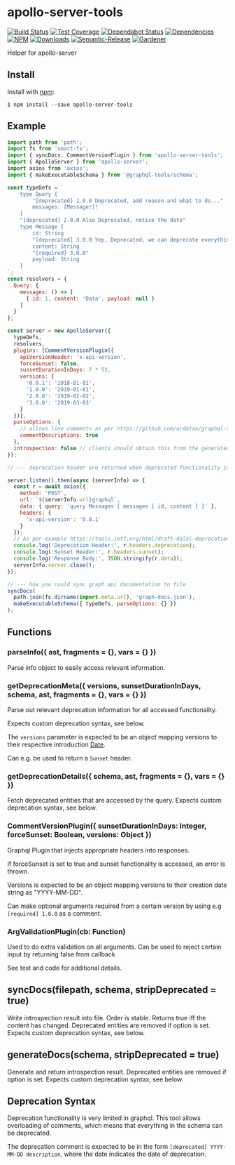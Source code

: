 # apollo-server-tools

[![Build Status](https://circleci.com/gh/blackflux/apollo-server-tools.png?style=shield)](https://circleci.com/gh/blackflux/apollo-server-tools)
[![Test Coverage](https://img.shields.io/coveralls/blackflux/apollo-server-tools/master.svg)](https://coveralls.io/github/blackflux/apollo-server-tools?branch=master)
[![Dependabot Status](https://api.dependabot.com/badges/status?host=github&repo=blackflux/apollo-server-tools)](https://dependabot.com)
[![Dependencies](https://david-dm.org/blackflux/apollo-server-tools/status.svg)](https://david-dm.org/blackflux/apollo-server-tools)
[![NPM](https://img.shields.io/npm/v/apollo-server-tools.svg)](https://www.npmjs.com/package/apollo-server-tools)
[![Downloads](https://img.shields.io/npm/dt/apollo-server-tools.svg)](https://www.npmjs.com/package/apollo-server-tools)
[![Semantic-Release](https://github.com/blackflux/js-gardener/blob/master/assets/icons/semver.svg)](https://github.com/semantic-release/semantic-release)
[![Gardener](https://github.com/blackflux/js-gardener/blob/master/assets/badge.svg)](https://github.com/blackflux/js-gardener)

Helper for apollo-server

## Install

Install with [npm](https://www.npmjs.com/):

    $ npm install --save apollo-server-tools

## Example

<!-- eslint-disable import/no-unresolved,import/no-extraneous-dependencies,no-console -->
```js
import path from 'path';
import fs from 'smart-fs';
import { syncDocs, CommentVersionPlugin } from 'apollo-server-tools';
import { ApolloServer } from 'apollo-server';
import axios from 'axios';
import { makeExecutableSchema } from '@graphql-tools/schema';

const typeDefs = `
    type Query {
        "[deprecated] 1.0.0 Deprecated, add reason and what to do..."
        messages: [Message!]!
    }
    "[deprecated] 2.0.0 Also Deprecated, notice the date"
    type Message {
        id: String
        "[deprecated] 3.0.0 Yep, Deprecated, we can deprecate everything now"
        content: String
        "[required] 3.0.0"
        payload: String
    }
`;
const resolvers = {
  Query: {
    messages: () => [
      { id: 1, content: 'Data', payload: null }
    ]
  }
};

const server = new ApolloServer({
  typeDefs,
  resolvers,
  plugins: [CommentVersionPlugin({
    apiVersionHeader: 'x-api-version',
    forceSunset: false,
    sunsetDurationInDays: 7 * 52,
    versions: {
      '0.0.1': '2018-01-01',
      '1.0.0': '2019-01-01',
      '2.0.0': '2019-02-02',
      '3.0.0': '2019-03-03'
    }
  })],
  parseOptions: {
    // allows line comments as per https://github.com/ardatan/graphql-tools/issues/3645#issuecomment-934653324
    commentDescriptions: true
  },
  introspection: false // clients should obtain this from the generated file (see below)
});

// --- deprecation header are returned when deprecated functionality is accessed

server.listen().then(async (serverInfo) => {
  const r = await axios({
    method: 'POST',
    url: `${serverInfo.url}graphql`,
    data: { query: 'query Messages { messages { id, content } }' },
    headers: {
      'x-api-version': '0.0.1'
    }
  });
  // As per example https://tools.ietf.org/html/draft-dalal-deprecation-header-00#section-5
  console.log('Deprecation Header:', r.headers.deprecation);
  console.log('Sunset Header:', r.headers.sunset);
  console.log('Response Body:', JSON.stringify(r.data));
  serverInfo.server.close();
});

// --- how you could sync graph api documentation to file
syncDocs(
  path.join(fs.dirname(import.meta.url), 'graph-docs.json'),
  makeExecutableSchema({ typeDefs, parseOptions: {} })
);
```

## Functions

### parseInfo({ ast, fragments = {}, vars = {} })

Parse info object to easily access relevant information.

### getDeprecationMeta({ versions, sunsetDurationInDays, schema, ast, fragments = {}, vars = {} })

Parse out relevant deprecation information for all accessed functionality.

Expects custom deprecation syntax, see below.

The `versions` parameter is expected to be an object mapping versions to their respective introduction [Date](https://developer.mozilla.org/en-US/docs/Web/JavaScript/Reference/Global_Objects/Date).

Can e.g. be used to return a `Sunset` header.

### getDeprecationDetails({ schema, ast, fragments = {}, vars = {} })

Fetch deprecated entities that are accessed by the query. Expects custom deprecation syntax, see below.

### CommentVersionPlugin({ sunsetDurationInDays: Integer, forceSunset: Boolean, versions: Object })

Graphql Plugin that injects appropriate headers into responses.

If forceSunset is set to true and sunset functionality is accessed, an error is thrown.

Versions is expected to be an object mapping versions to their creation date string as "YYYY-MM-DD".

Can make optional arguments required from a certain version by using e.g `[required] 1.0.0` as a comment.

### ArgValidationPlugin(cb: Function)

Used to do extra validation on all arguments. Can be used to
reject certain input by returning false from callback

See test and code for additional details.

## syncDocs(filepath, schema, stripDeprecated = true)

Write introspection result into file. Order is stable. Returns true iff the content has changed. Deprecated entities are removed if option is set. Expects custom deprecation syntax, see below.

## generateDocs(schema, stripDeprecated = true)

Generate and return introspection result. Deprecated entities are removed if option is set. Expects custom deprecation syntax, see below.

## Deprecation Syntax

Deprecation functionality is very limited in graphql. This tool allows overloading of comments, which means that everything in the schema can be deprecated.

The deprecation comment is expected to be in the form `[deprecated] YYYY-MM-DD description`, where the date indicates the date of deprecation.
